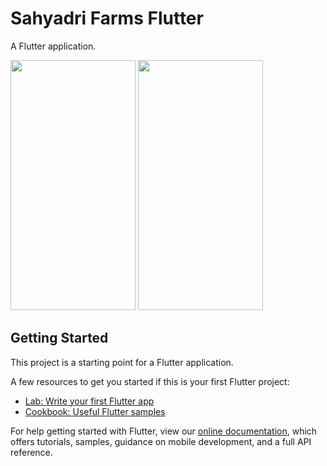 # Sahyadri Farms Flutter

A Flutter application.

<img src="https://user-images.githubusercontent.com/71315238/103169785-ec1a2d00-4864-11eb-9f60-6fd3bd67907b.jpg" width="200" height="400" />   <img src="https://user-images.githubusercontent.com/71315238/103169921-043e7c00-4866-11eb-9d47-2a68ddf43a90.jpg" width="200" height="400" /> 

## Getting Started

This project is a starting point for a Flutter application.

A few resources to get you started if this is your first Flutter project:

- [Lab: Write your first Flutter app](https://flutter.dev/docs/get-started/codelab)
- [Cookbook: Useful Flutter samples](https://flutter.dev/docs/cookbook)

For help getting started with Flutter, view our
[online documentation](https://flutter.dev/docs), which offers tutorials,
samples, guidance on mobile development, and a full API reference.
